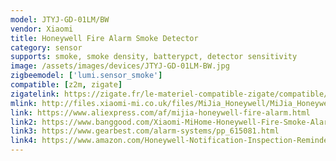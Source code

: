```yaml
---
model: JTYJ-GD-01LM/BW
vendor: Xiaomi
title: Honeywell Fire Alarm Smoke Detector
category: sensor
supports: smoke, smoke density, batterypct, detector sensitivity
image: /assets/images/devices/JTYJ-GD-01LM-BW.jpg
zigbeemodel: ['lumi.sensor_smoke']
compatible: [z2m, zigate]
zigatelink: https://zigate.fr/le-materiel-compatible-zigate/compatible/dtecteurdefume
mlink: http://files.xiaomi-mi.co.uk/files/MiJia_Honeywell/MiJia_Honeywell_Smoke_Detector_EN.pdf
link: https://www.aliexpress.com/af/mijia-honeywell-fire-alarm.html
link2: https://www.banggood.com/Xiaomi-MiHome-Honeywell-Fire-Smoke-Alarm-Detector-Remote-Alert-Photoelectric-Smoke-Sensor-p-1148105.html
link3: https://www.gearbest.com/alarm-systems/pp_615081.html
link4: https://www.amazon.com/Honeywell-Notification-Inspection-Reminder-Compatible/dp/B078PYHBMD
---
```

